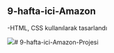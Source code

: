 ## 9-hafta-ici-Amazon

-HTML, CSS kullanılarak tasarlandı

<img src="screen.gif"/># 9-hafta-ici-Amazon-Projesi
